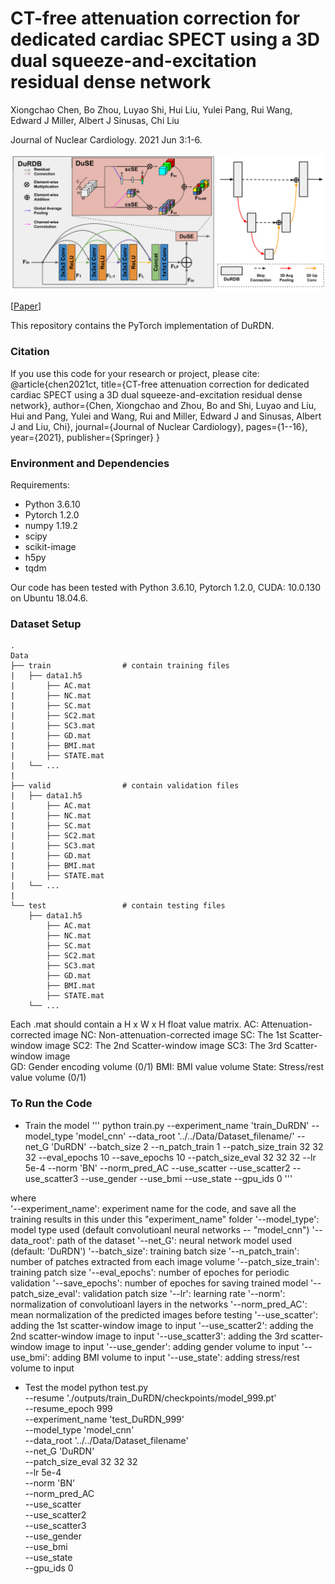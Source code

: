 # CT-free attenuation correction for dedicated cardiac SPECT using a 3D dual squeeze-and-excitation residual dense network

Xiongchao Chen, Bo Zhou, Luyao Shi, Hui Liu, Yulei Pang, Rui Wang, Edward J Miller, Albert J Sinusas, Chi Liu

Journal of Nuclear Cardiology. 2021 Jun 3:1-6.

![image](IMAGE/DuRDB.png)

[[Paper](https://link.springer.com/content/pdf/10.1007/s12350-021-02672-0.pdf)]

This repository contains the PyTorch implementation of DuRDN.

### Citation
If you use this code for your research or project, please cite:
    @article{chen2021ct,
      title={CT-free attenuation correction for dedicated cardiac SPECT using a 3D dual squeeze-and-excitation residual dense network},
      author={Chen, Xiongchao and Zhou, Bo and Shi, Luyao and Liu, Hui and Pang, Yulei and Wang, Rui and Miller, Edward J and Sinusas, Albert J and Liu, Chi},
      journal={Journal of Nuclear Cardiology},
      pages={1--16},
      year={2021},
      publisher={Springer}
    }
 
 ### Environment and Dependencies
 Requirements:
 * Python 3.6.10
 * Pytorch 1.2.0
 * numpy 1.19.2
 * scipy
 * scikit-image
 * h5py
 * tqdm
 
 Our code has been tested with Python 3.6.10, Pytorch 1.2.0, CUDA: 10.0.130 on Ubuntu 18.04.6.
 
 ### Dataset Setup
    .
    Data
    ├── train                # contain training files
    |   ├── data1.h5
    |       ├── AC.mat  
    |       ├── NC.mat
    |       ├── SC.mat
    |       ├── SC2.mat
    |       ├── SC3.mat
    |       ├── GD.mat
    |       ├── BMI.mat
    |       ├── STATE.mat
    |   └── ...  
    |
    ├── valid                # contain validation files
    |   ├── data1.h5
    |       ├── AC.mat  
    |       ├── NC.mat
    |       ├── SC.mat
    |       ├── SC2.mat
    |       ├── SC3.mat
    |       ├── GD.mat
    |       ├── BMI.mat
    |       ├── STATE.mat
    |   └── ... 
    |
    └── test                 # contain testing files
        ├── data1.h5
            ├── AC.mat  
            ├── NC.mat
            ├── SC.mat
            ├── SC2.mat
            ├── SC3.mat
            ├── GD.mat
            ├── BMI.mat
            ├── STATE.mat
        └── ... 

Each .mat should contain a H x W x H float value matrix. 
AC: Attenuation-corrected image
NC: Non-attenuation-corrected image
SC: The 1st Scatter-window image
SC2: The 2nd Scatter-window image
SC3: The 3rd Scatter-window image   
GD: Gender encoding volume (0/1)
BMI: BMI value volume
State: Stress/rest value volume (0/1)

### To Run the Code
- Train the model
'''
python train.py --experiment_name 'train_DuRDN' --model_type 'model_cnn' --data_root '../../Data/Dataset_filename/' --net_G 'DuRDN' --batch_size 2 --n_patch_train 1 --patch_size_train 32 32 32 --eval_epochs 10 --save_epochs 10 --patch_size_eval 32 32 32 --lr 5e-4 --norm 'BN' --norm_pred_AC --use_scatter --use_scatter2 --use_scatter3 --use_gender --use_bmi --use_state --gpu_ids 0
'''

where \
'--experiment_name': experiment name for the code, and save all the training results in this under this "experiment_name" folder
'--model_type': model type used (default convolutioanl neural networks -- "model_cnn")
'--data_root': path of the dataset
'--net_G': neural network model used (default: 'DuRDN')
'--batch_size': training batch size
'--n_patch_train': number of patches extracted from each image volume
'--patch_size_train': training patch size
'--eval_epochs': number of epoches for periodic validation
'--save_epochs': number of epoches for saving trained model
'--patch_size_eval': validation patch size
'--lr': learning rate
'--norm': normalization of convolutioanl layers in the networks
'--norm_pred_AC': mean normalization of the predicted images before testing
'--use_scatter': adding the 1st scatter-window image to input
'--use_scatter2': adding the 2nd scatter-window image to input
'--use_scatter3': adding the 3rd scatter-window image to input
'--use_gender': adding gender volume to input
'--use_bmi': adding BMI volume to input 
'--use_state': adding stress/rest volume to input

- Test the model
python test.py \
--resume './outputs/train_DuRDN/checkpoints/model_999.pt' \
--resume_epoch 999 \
--experiment_name 'test_DuRDN_999' \
--model_type 'model_cnn' \
--data_root '../../Data/Dataset_filename' \
--net_G 'DuRDN' \
--patch_size_eval 32 32 32 \
--lr 5e-4 \
--norm 'BN' \
--norm_pred_AC \
--use_scatter \
--use_scatter2 \
--use_scatter3 \
--use_gender \
--use_bmi \
--use_state \
--gpu_ids 0




 
